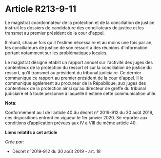 # Article R213-9-11

Le magistrat coordonnateur de la protection et de la conciliation de justice instruit les dossiers de candidature des
conciliateurs de justice et les transmet au premier président de la cour d'appel.

Il réunit, chaque fois qu'il l'estime nécessaire et au moins une fois par an, les conciliateurs de justice de son ressort à
des réunions d'information portant notamment sur les problématiques locales.

Le magistrat désigné établit un rapport annuel sur l'activité des juges des contentieux de la protection du ressort et sur la
conciliation de justice du ressort, qu'il transmet au président du tribunal judiciaire. Ce dernier communique ce rapport au
premier président de la cour d'appel. Il le communique également au procureur de la République, aux juges des contentieux de
la protection ainsi qu'au directeur de greffe du tribunal judiciaire et à toute personne à laquelle il estime cette
communication utile.

**Nota:**

Conformément au I de l’article 40 du décret n° 2019-912 du 30 août 2019, ces dispositions entrent en vigueur le 1er janvier
2020. Se reporter aux conditions d’application prévues aux IV à VIII du même article 40.

**Liens relatifs à cet article**

_Créé par_:

  - Décret n°2019-912 du 30 août 2019 - art. 18
